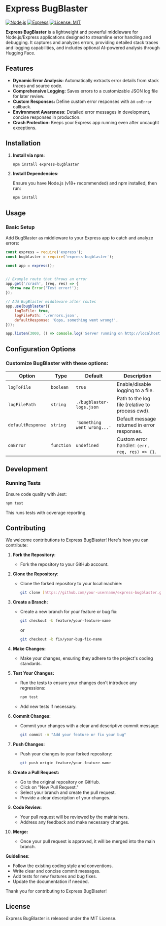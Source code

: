 # Express BugBlaster

[![Node.js](https://img.shields.io/badge/Node.js-v18+-green)](https://nodejs.org/)
[![Express](https://img.shields.io/badge/Express-v4+-blue)](https://expressjs.com/)
[![License: MIT](https://img.shields.io/badge/License-MIT-yellow.svg)](https://opensource.org/licenses/MIT)

**Express BugBlaster** is a lightweight and powerful middleware for Node.js/Express applications designed to streamline error handling and debugging. It captures and analyzes errors, providing detailed stack traces and logging capabilities, and includes optional AI-powered analysis through Hugging Face.

## Features

-   **Dynamic Error Analysis:** Automatically extracts error details from stack traces and source code.
-   **Comprehensive Logging:** Saves errors to a customizable JSON log file for later review.
-   **Custom Responses:** Define custom error responses with an `onError` callback.
-   **Environment Awareness:** Detailed error messages in development, concise responses in production.
-   **Crash Protection:** Keeps your Express app running even after uncaught exceptions.

## Installation

1.  **Install via npm:**

    ```bash
    npm install express-bugblaster
    ```

2.  **Install Dependencies:**

    Ensure you have Node.js (v18+ recommended) and npm installed, then run:

    ```bash
    npm install
    ```

## Usage

### Basic Setup

Add BugBlaster as middleware to your Express app to catch and analyze errors:

```javascript
const express = require('express');
const bugblaster = require('express-bugblaster');

const app = express();


// Example route that throws an error
app.get('/crash', (req, res) => {
  throw new Error('Test error!');
});

// Add BugBlaster middleware after routes
app.use(bugblaster({
    logToFile: true,
    logFilePath: './errors.json',
    defaultResponse: 'Oops, something went wrong!',
}));

app.listen(3000, () => console.log('Server running on http://localhost:3000'));
```

## Configuration Options
### Customize BugBlaster with these options:

| Option          | Type       | Default                        | Description                                                               |
|-----------------|------------|--------------------------------|---------------------------------------------------------------------------|
| `logToFile`     | `boolean`  | `true`                         | Enable/disable logging to a file.                                         |
| `logFilePath`   | `string`   | `./bugblaster-logs.json`       | Path to the log file (relative to process cwd).                           |
| `defaultResponse` | `string` | `'Something went wrong...'`  | Default message returned in error responses.                              |
| `onError`       | `function` | `undefined`                    | Custom error handler: `(err, req, res) => {}`.                         |


## Development

### Running Tests

Ensure code quality with Jest:

```bash
npm test
 ```

This runs tests with coverage reporting.


## Contributing

We welcome contributions to Express BugBlaster! Here's how you can contribute:

1.  **Fork the Repository:**
    * Fork the repository to your GitHub account.

2.  **Clone the Repository:**
    * Clone the forked repository to your local machine:
        ```bash
        git clone [https://github.com/your-username/express-bugblaster.git](https://www.google.com/search?q=https://github.com/your-username/express-bugblaster.git)
        ```

3.  **Create a Branch:**
    * Create a new branch for your feature or bug fix:
        ```bash
        git checkout -b feature/your-feature-name
        ```
        or
        ```bash
        git checkout -b fix/your-bug-fix-name
        ```

4.  **Make Changes:**
    * Make your changes, ensuring they adhere to the project's coding standards.

5.  **Test Your Changes:**
    * Run the tests to ensure your changes don't introduce any regressions:
        ```bash
        npm test
        ```
    * Add new tests if necessary.

6.  **Commit Changes:**
    * Commit your changes with a clear and descriptive commit message:
        ```bash
        git commit -m "Add your feature or fix your bug"
        ```

7.  **Push Changes:**
    * Push your changes to your forked repository:
        ```bash
        git push origin feature/your-feature-name
        ```

8.  **Create a Pull Request:**
    * Go to the original repository on GitHub.
    * Click on "New Pull Request."
    * Select your branch and create the pull request.
    * Provide a clear description of your changes.

9.  **Code Review:**
    * Your pull request will be reviewed by the maintainers.
    * Address any feedback and make necessary changes.

10. **Merge:**
    * Once your pull request is approved, it will be merged into the main branch.

**Guidelines:**

* Follow the existing coding style and conventions.
* Write clear and concise commit messages.
* Add tests for new features and bug fixes.
* Update the documentation if needed.

Thank you for contributing to Express BugBlaster!

## License

Express BugBlaster is released under the MIT License.

